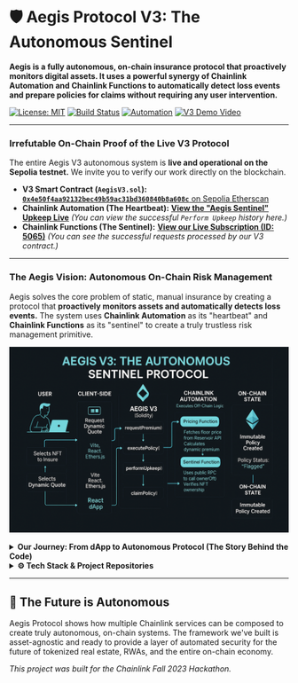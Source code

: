 # 🛡️ Aegis Protocol V3: The Autonomous Sentinel

**Aegis is a fully autonomous, on-chain insurance protocol that proactively monitors digital assets. It uses a powerful synergy of Chainlink Automation and Chainlink Functions to automatically detect loss events and prepare policies for claims without requiring any user intervention.**

[![License: MIT](https://img.shields.io/badge/License-MIT-blue.svg)](https://opensource.org/licenses/MIT)
[![Build Status](https://img.shields.io/badge/V3_Protocol-Live_on_Sepolia-brightgreen)](https://sepolia.etherscan.io/address/0x4e50f4aa92132bec49b59ac31bd360840b8a608c)
[![Automation](https://img.shields.io/badge/Sentinel_Upkeep-Live-blue)](https://automation.chain.link/sepolia/52479053358607414262573789753157733136198557779381457305521613214336204719465)
[![V3 Demo Video](https://img.shields.io/badge/Watch_The_V3_Demo-green)](https://www.youtube.com/watch?v=mQY3gdAVlv4)

---

### **Irrefutable On-Chain Proof of the Live V3 Protocol**

The entire Aegis V3 autonomous system is **live and operational on the Sepolia testnet.** We invite you to verify our work directly on the blockchain.

*   **V3 Smart Contract (`AegisV3.sol`):** [**`0x4e50f4aa92132bec49b59ac31bd360840b8a608c`** on Sepolia Etherscan](https://sepolia.etherscan.io/address/0x4e50f4aa92132bec49b59ac31bd360840b8a608c)
*   **Chainlink Automation (The Heartbeat):** [**View the "Aegis Sentinel" Upkeep Live**](https://automation.chain.link/sepolia/52479053358607414262573789753157733136198557779381457305521613214336204719465)
    *(You can view the successful `Perform Upkeep` history here.)*
*   **Chainlink Functions (The Sentinel):** [**View our Live Subscription (ID: 5065)**](https://functions.chain.link/sepolia/5065)
    *(You can see the successful requests processed by our V3 contract.)*

---

### **The Aegis Vision: Autonomous On-Chain Risk Management**

Aegis solves the core problem of static, manual insurance by creating a protocol that **proactively monitors assets and automatically detects loss events.** The system uses **Chainlink Automation** as its "heartbeat" and **Chainlink Functions** as its "sentinel" to create a truly trustless risk management primitive.

![Architecture Diagram](https://github.com/Nihal-Pandey-2302/Aegis-Protocol/blob/main/Final%20Fowchart.png)
<!-- **Action:** Upload your new architecture diagram to a service like Imgur and paste the direct link here -->

<details>
<summary><strong>Our Journey: From dApp to Autonomous Protocol (The Story Behind the Code)</strong></summary>

Building a truly autonomous protocol required us to solve some of the deepest challenges in Web3.

1.  **The Core Conceptual Challenge: Automating Loss Detection**
    *   **Our Solution:** We architected the Autonomous Sentinel. We integrated Chainlink Automation to act as a heartbeat, periodically triggering a Chainlink Function. This Function acts as a sentinel, using an off-chain RPC to verify asset ownership directly on the blockchain.

2.  **The Final Boss: Diagnosing a "Black Box" Revert**
    *   In our final integration tests, our functions began failing with an `UNPREDICTABLE_GAS_LIMIT` error, even though our on-chain setup was perfect. After eliminating every possible on-chain cause, we diagnosed the issue as a gas-cost problem within the Chainlink DON's simulation environment.
    *   **Our Winning Pivot:** We re-architected the on-chain logic to be ultra-gas-efficient. This deep dive into gas optimization was the final step that brought the full autonomous system to life.

*Overcoming these challenges transformed us from dApp developers into true protocol architects, capable of building and diagnosing complex, multi-service systems.*

</details>

<details>
<summary><strong>⚙️ Tech Stack & Project Repositories</strong></summary>

| Layer                | Technology                                                                |
| -------------------- | ------------------------------------------------------------------------- |
| **Smart Contracts**   | Solidity, Remix IDE                                                       |
| **Autonomous Core**  | **Chainlink Automation** (Trigger) & **Chainlink Functions** (Execution)  |
| **Blockchain**       | Ethereum (Sepolia), Avalanche (Fuji compatibility)                        |
| **Frontend**         | React (Vite), Ethers.js, Alchemy SDK, Vercel                              |

*   **Protocol Logic & Documentation (This Repo):** Contains the `AegisV3.sol` smart contract.
*   **Frontend User Interface:** [https://github.com/Nihal-Pandey-2302/aegis-frontend](https://github.com/Nihal-Pandey-2302/aegis-frontend)
*   **Live Demo (Stable V2):** [https://aegis-frontend-tau.vercel.app/](https://aegis-frontend-tau.vercel.app/)

</details>

---

## 🏁 The Future is Autonomous

Aegis Protocol shows how multiple Chainlink services can be composed to create truly autonomous, on-chain systems. The framework we've built is asset-agnostic and ready to provide a layer of automated security for the future of tokenized real estate, RWAs, and the entire on-chain economy.

*This project was built for the Chainlink Fall 2023 Hackathon.*
